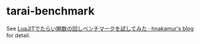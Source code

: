# tarai-benchmark

See [LuaJITでたらい関数の回しベンチマークを試してみた · hnakamur's blog](https://hnakamur.github.io/blog/2022/12/28/tried-tarai-benchmark-with-luajit/) for detail.
